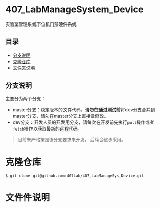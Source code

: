 # 407_LabManageSystem_Device
实验室管理系统下位机门禁硬件系统


## 目录
* [分支说明](#分支说明)
* [克隆仓库](#克隆仓库)
* [文件夹说明](#文件夹说明)

## 分支说明

主要分为两个分支：
* master分支：稳定版本的文件代码，**请勿在通过测试前**将dev分支合并到master分支，请勿在master分支上直接做修改。
* dev分支：开发人员的开发用分支，请每次在开发前先执行`pull`操作或者`fetch`操作以获取最新的远程代码。

> 目前未严格按照该分支要求来开发， 后续会逐步采用。


# 克隆仓库
```
$ git clone git@github.com:407Lab/407_LabManageSys_Device.git
```

# 文件件说明

